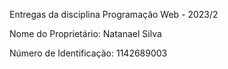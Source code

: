 Entregas da disciplina Programação Web - 2023/2

Nome do Proprietário: Natanael Silva

Número de Identificação: 1142689003
